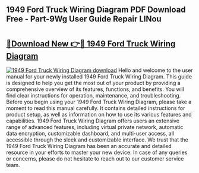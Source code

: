 ## 1949 Ford Truck Wiring Diagram PDF Download Free - Part-9Wg User Guide Repair LlNou

# <h2><a href="http://dfspt1d.blite.top/?on=1949+Ford+Truck+Wiring+Diagram">🔗Download New 👉🔴 1949 Ford Truck Wiring Diagram</a></h2>

[![1949 Ford Truck Wiring Diagram download](https://i.imgur.com/lujVjoI.png)](http://dfspt1d.blite.top/?on=1949+Ford+Truck+Wiring+Diagram)
Hello and welcome to the user manual for your newly installed 1949 Ford Truck Wiring Diagram. This guide is designed to help you get the most out of your product by providing a comprehensive overview of its features, functions, and benefits. You will find clear instructions for operation, maintenance, and troubleshooting. Before you begin using your 1949 Ford Truck Wiring Diagram, please take a moment to read this manual carefully. It contains detailed instructions for product setup, as well as information on how to use its various features and capabilities. 1949 Ford Truck Wiring Diagram offers users an extensive range of advanced features, including virtual private network, automatic data encryption, customizable dashboard, and multi-user access, all accessible through the sleek and customizable interface. We trust that the 1949 Ford Truck Wiring Diagram has been an accurate and detailed resource in your efforts to master your new device. In case of any queries or concerns, please do not hesitate to reach out to our customer service team.
